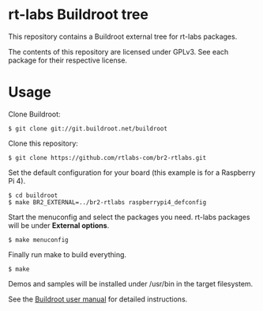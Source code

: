 # rt-labs Buildroot tree

This repository contains a Buildroot external tree for rt-labs
packages.

The contents of this repository are licensed under GPLv3. See each
package for their respective license.

# Usage

Clone Buildroot:

```
$ git clone git://git.buildroot.net/buildroot
```

Clone this repository:

```
$ git clone https://github.com/rtlabs-com/br2-rtlabs.git
```

Set the default configuration for your board (this example is for a
Raspberry Pi 4).

```
$ cd buildroot
$ make BR2_EXTERNAL=../br2-rtlabs raspberrypi4_defconfig
```

Start the menuconfig and select the packages you need. rt-labs
packages will be under **External options**.

```
$ make menuconfig
```

Finally run make to build everything.

```
$ make
```

Demos and samples will be installed under /usr/bin in the target
filesystem.

See the [Buildroot user
manual](https://buildroot.org/downloads/manual/manual.html) for
detailed instructions.
